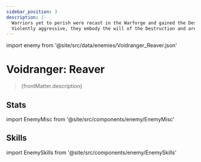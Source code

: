 ```yaml
---
sidebar_position: 3
description: |-
  Warriors yet to perish were recast in the Warforge and gained the Destruction's power. Antimatter completes their bodies and negative particles reverberate throughout their forms.
  Violently aggressive, they embody the will of the Destruction and are basic combat units of the Antimatter Legion, acting only according to their destructive instincts.
---
```


import enemy from '@site/src/data/enemies/Voidranger_Reaver.json'

# Voidranger: Reaver
<blockquote>{frontMatter.description}</blockquote>

## Stats

import EnemyMisc from '@site/src/components/enemy/EnemyMisc'

<EnemyMisc enemy={enemy} variant={0} />

## Skills

import EnemySkills from '@site/src/components/enemy/EnemySkills'

<EnemySkills enemy={enemy} variant={0} />
